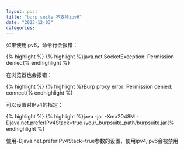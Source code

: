 ```yaml
---
layout: post
title: "burp suite 不支持ipv6"
date: "2023-12-03"
categories: 
---
```

<p>如果使用ipv6，命令行会报错：</p>

{% highlight %}
{% highlight %}java.net.SocketException: Permission denied{% endhighlight %}

<p>在浏览器也会报错：</p>

{% highlight %}
{% highlight %}Burp proxy error: Permission denied: connect{% endhighlight %}

<p>可以设置对IPv4的指定：</p>

{% highlight %}
{% highlight %}java -jar -Xmx2048M -Djava.net.preferIPv4Stack=true /your_burpsuite_path/burpsuite.jar{% endhighlight %}

<p>使用-Djava.net.preferIPv4Stack=true参数的设置，使用ipv4,ipv6会被禁用</p>

<p>&nbsp;</p>

<p>&nbsp;</p>

